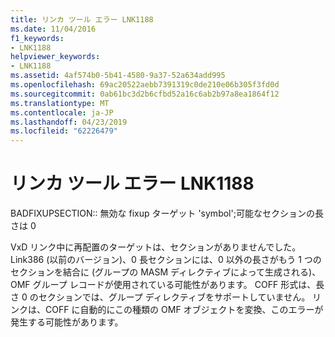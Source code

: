 ```yaml
---
title: リンカ ツール エラー LNK1188
ms.date: 11/04/2016
f1_keywords:
- LNK1188
helpviewer_keywords:
- LNK1188
ms.assetid: 4af574b0-5b41-4580-9a37-52a634add995
ms.openlocfilehash: 69ac20522aebb7391319c0de210e06b305f3fd0d
ms.sourcegitcommit: 0ab61bc3d2b6cfbd52a16c6ab2b97a8ea1864f12
ms.translationtype: MT
ms.contentlocale: ja-JP
ms.lasthandoff: 04/23/2019
ms.locfileid: "62226479"
---
```

# <a name="linker-tools-error-lnk1188"></a>リンカ ツール エラー LNK1188

BADFIXUPSECTION:: 無効な fixup ターゲット 'symbol';可能なセクションの長さは 0

VxD リンク中に再配置のターゲットは、セクションがありませんでした。 Link386 (以前のバージョン)、0 長セクションには、0 以外の長さがもう 1 つのセクションを結合に (グループの MASM ディレクティブによって生成される)、OMF グループ レコードが使用されている可能性があります。 COFF 形式は、長さ 0 のセクションでは、グループ ディレクティブをサポートしていません。 リンクは、COFF に自動的にこの種類の OMF オブジェクトを変換、このエラーが発生する可能性があります。